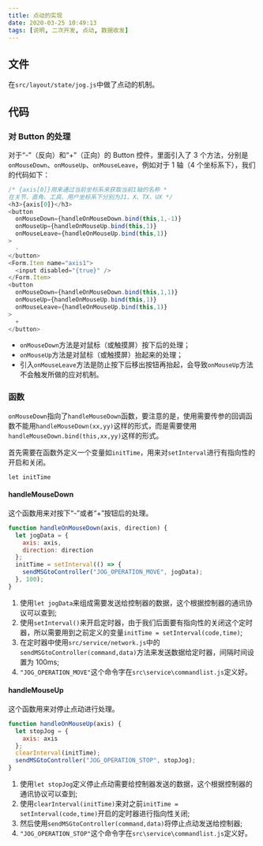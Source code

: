 ```yaml
---
title: 点动的实现
date: 2020-03-25 10:49:13
tags: [说明, 二次开发, 点动, 数据收发]
---
```


## 文件

在`src/layout/state/jog.js`中做了点动的机制。

## 代码

### 对 Button 的处理

对于“-”（反向）和“+”（正向）的 Button 控件，里面引入了 3 个方法，分别是`onMouseDown`、`onMouseUp`、`onMouseLeave`，例如对于 1 轴（4 个坐标系下），我们的代码如下：

```javascript
/* {axis[0]}用来通过当前坐标系来获取当前1轴的名称 *
在关节、直角、工具、用户坐标系下分别为J1、X、TX、UX */
<h3>{axis[0]}</h3>
<button
  onMouseDown={handleOnMouseDown.bind(this,1,-1)}
  onMouseUp={handleOnMouseUp.bind(this,1)}
  onMouseLeave={handleOnMouseUp.bind(this,1)}
>
  -
</button>
<Form.Item name="axis1">
  <input disabled="{true}" />
</Form.Item>
<button
  onMouseDown={handleOnMouseDown.bind(this,1,1)}
  onMouseUp={handleOnMouseUp.bind(this,1)}
  onMouseLeave={handleOnMouseUp.bind(this,1)}
>
  +
</button>
```

- `onMouseDown`方法是对鼠标（或触摸屏）按下后的处理；
- `onMouseUp`方法是对鼠标（或触摸屏）抬起来的处理；
- 引入`onMouseLeave`方法是防止按下后移出按钮再抬起，会导致`onMouseUp`方法不会触发所做的应对机制。

### 函数

`onMouseDown`指向了`handleMouseDown`函数，要注意的是，使用需要传参的回调函数不能用`handleMouseDown(xx,yy)`这样的形式，而是需要使用`handleMouseDown.bind(this,xx,yy)`这样的形式。

首先需要在函数外定义一个变量如`initTime`，用来对`setInterval`进行有指向性的开启和关闭。

`let initTime`

#### handleMouseDown

这个函数用来对按下“-”或者“+”按钮后的处理。

```javascript
function handleOnMouseDown(axis, direction) {
  let jogData = {
    axis: axis,
    direction: direction
  };
  initTime = setInterval(() => {
    sendMSGtoController("JOG_OPERATION_MOVE", jogData);
  }, 100);
}
```

1. 使用`let jogData`来组成需要发送给控制器的数据，这个根据控制器的通讯协议可以查到;
2. 使用`setInterval()`来开启定时器，由于我们后面要有指向性的关闭这个定时器，所以需要用到之前定义的变量`initTime = setInterval(code,time)`;
3. 在定时器中使用`src/service/network.js`中的`sendMSGtoController(command,data)`方法来发送数据给定时器，间隔时间设置为 100ms;
4. `"JOG_OPERATION_MOVE"`这个命令字在`src\service\commandlist.js`定义好。

#### handleMouseUp

这个函数用来对停止点动进行处理。

```javascript
function handleOnMouseUp(axis) {
  let stopJog = {
    axis: axis
  };
  clearInterval(initTime);
  sendMSGtoController("JOG_OPERATION_STOP", stopJog);
}
```

1. 使用`let stopJog`定义停止点动需要给控制器发送的数据，这个根据控制器的通讯协议可以查到;
2. 使用`clearInterval(initTime)`来对之前`initTime = setInterval(code,time)`开启的定时器进行指向性关闭;
3. 然后使用`sendMSGtoController(command,data)`将停止点动发送给控制器;
4. `"JOG_OPERATION_STOP"`这个命令字在`src\service\commandlist.js`定义好。
